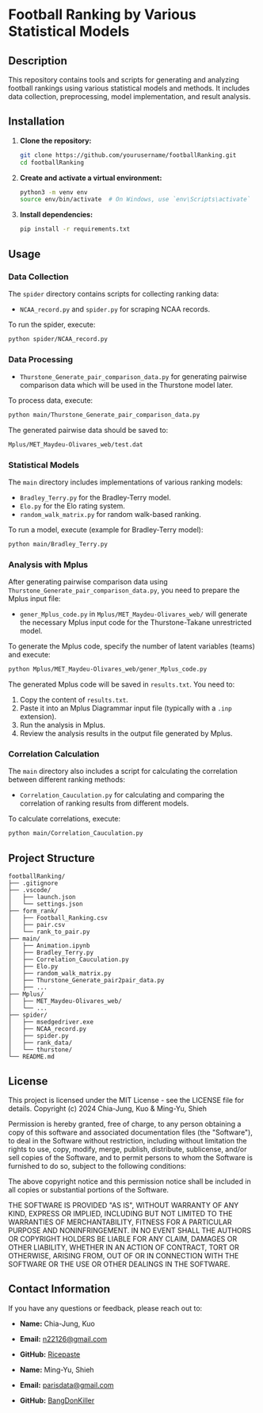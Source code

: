# Football Ranking by Various Statistical Models

## Description

This repository contains tools and scripts for generating and analyzing football rankings using various statistical models and methods. It includes data collection, preprocessing, model implementation, and result analysis.

## Installation

1. **Clone the repository:**
    
    ```bash
    git clone https://github.com/yourusername/footballRanking.git
    cd footballRanking
    ```
    
2. **Create and activate a virtual environment:**
    
    ```bash
    python3 -m venv env
    source env/bin/activate  # On Windows, use `env\Scripts\activate`
    ```
    
3. **Install dependencies:**
    
    ```bash
    pip install -r requirements.txt
    ```
    

## Usage

### Data Collection

The `spider` directory contains scripts for collecting ranking data:

- `NCAA_record.py` and `spider.py` for scraping NCAA records.

To run the spider, execute:

```bash
python spider/NCAA_record.py
```

### Data Processing

- `Thurstone_Generate_pair_comparison_data.py` for generating pairwise comparison data which will be used in the Thurstone model later.

To process data, execute:

```bash
python main/Thurstone_Generate_pair_comparison_data.py
```

The generated pairwise data should be saved to:

```bash
Mplus/MET_Maydeu-Olivares_web/test.dat

```

### Statistical Models

The `main` directory includes implementations of various ranking models:

- `Bradley_Terry.py` for the Bradley-Terry model.
- `Elo.py` for the Elo rating system.
- `random_walk_matrix.py` for random walk-based ranking.

To run a model, execute (example for Bradley-Terry model):

```bash
python main/Bradley_Terry.py
```

### Analysis with Mplus

After generating pairwise comparison data using `Thurstone_Generate_pair_comparison_data.py`, you need to prepare the Mplus input file:

- `gener_Mplus_code.py` in `Mplus/MET_Maydeu-Olivares_web/` will generate the necessary Mplus input code for the Thurstone-Takane unrestricted model.

To generate the Mplus code, specify the number of latent variables (teams) and execute:

```bash
python Mplus/MET_Maydeu-Olivares_web/gener_Mplus_code.py
```

The generated Mplus code will be saved in `results.txt`. You need to:

1. Copy the content of `results.txt`.
2. Paste it into an Mplus Diagrammar input file (typically with a `.inp` extension).
3. Run the analysis in Mplus.
4. Review the analysis results in the output file generated by Mplus.

### Correlation Calculation

The `main` directory also includes a script for calculating the correlation between different ranking methods:

- `Correlation_Cauculation.py` for calculating and comparing the correlation of ranking results from different models.

To calculate correlations, execute:
```bash
python main/Correlation_Cauculation.py
```

## Project Structure

```css!
footballRanking/
├── .gitignore
├── .vscode/
│   ├── launch.json
│   └── settings.json
├── form_rank/
│   ├── Football_Ranking.csv
│   ├── pair.csv
│   └── rank_to_pair.py
├── main/
│   ├── Animation.ipynb
│   ├── Bradley_Terry.py
│   ├── Correlation_Cauculation.py
│   ├── Elo.py
│   ├── random_walk_matrix.py
│   ├── Thurstone_Generate_pair2pair_data.py
│   ├── ...
├── Mplus/
│   ├── MET_Maydeu-Olivares_web/
│   └── ...
├── spider/
│   ├── msedgedriver.exe
│   ├── NCAA_record.py
│   ├── spider.py
│   ├── rank_data/
│   └── thurstone/
└── README.md

```

## License

This project is licensed under the MIT License - see the LICENSE file for details.
Copyright (c) 2024 Chia-Jung, Kuo & Ming-Yu, Shieh

Permission is hereby granted, free of charge, to any person obtaining a copy
of this software and associated documentation files (the "Software"), to deal
in the Software without restriction, including without limitation the rights
to use, copy, modify, merge, publish, distribute, sublicense, and/or sell
copies of the Software, and to permit persons to whom the Software is
furnished to do so, subject to the following conditions:

The above copyright notice and this permission notice shall be included in all
copies or substantial portions of the Software.

THE SOFTWARE IS PROVIDED "AS IS", WITHOUT WARRANTY OF ANY KIND, EXPRESS OR
IMPLIED, INCLUDING BUT NOT LIMITED TO THE WARRANTIES OF MERCHANTABILITY,
FITNESS FOR A PARTICULAR PURPOSE AND NONINFRINGEMENT. IN NO EVENT SHALL THE
AUTHORS OR COPYRIGHT HOLDERS BE LIABLE FOR ANY CLAIM, DAMAGES OR OTHER
LIABILITY, WHETHER IN AN ACTION OF CONTRACT, TORT OR OTHERWISE, ARISING FROM,
OUT OF OR IN CONNECTION WITH THE SOFTWARE OR THE USE OR OTHER DEALINGS IN THE
SOFTWARE.

## Contact Information

If you have any questions or feedback, please reach out to:

- **Name:** Chia-Jung, Kuo
- **Email:** n22126@gmail.com
- **GitHub:** [Ricepaste](https://github.com/Ricepaste)

- **Name:** Ming-Yu, Shieh
- **Email:** parisdata@gmail.com
- **GitHub:** [BangDonKiller](https://github.com/BangDonKiller)